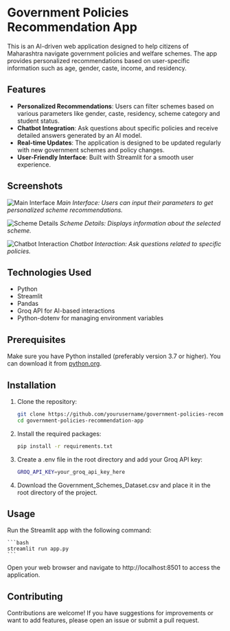 # Government Policies Recommendation App

This is an AI-driven web application designed to help citizens of Maharashtra navigate government policies and welfare schemes. The app provides personalized recommendations based on user-specific information such as age, gender, caste, income, and residency.

## Features

- **Personalized Recommendations**: Users can filter schemes based on various parameters like gender, caste, residency, scheme category and student status.
- **Chatbot Integration**: Ask questions about specific policies and receive detailed answers generated by an AI model.
- **Real-time Updates**: The application is designed to be updated regularly with new government schemes and policy changes.
- **User-Friendly Interface**: Built with Streamlit for a smooth user experience.

## Screenshots

![Main Interface](images/main_interface.png)
*Main Interface: Users can input their parameters to get personalized scheme recommendations.*

![Scheme Details](images/scheme_details.png)
*Scheme Details: Displays information about the selected scheme.*

![Chatbot Interaction](images/chatbot_interaction.png)
*Chatbot Interaction: Ask questions related to specific policies.*

## Technologies Used

- Python
- Streamlit
- Pandas
- Groq API for AI-based interactions
- Python-dotenv for managing environment variables

## Prerequisites

Make sure you have Python installed (preferably version 3.7 or higher). You can download it from [python.org](https://www.python.org/).

## Installation

1. Clone the repository:

   ```bash
   git clone https://github.com/yourusername/government-policies-recommendation-app.git
   cd government-policies-recommendation-app
   ```
2. Install the required packages:

    ```bash
    pip install -r requirements.txt
    ```
3. Create a .env file in the root directory and add your Groq API key:
   
    ```bash
    GROQ_API_KEY=your_groq_api_key_here
    ```
4. Download the Government_Schemes_Dataset.csv and place it in the root directory of the project.

## Usage

Run the Streamlit app with the following command:

    ```bash
    streamlit run app.py
    ```
Open your web browser and navigate to http://localhost:8501 to access the application.

## Contributing

Contributions are welcome! If you have suggestions for improvements or want to add features, please open an issue or submit a pull request.

